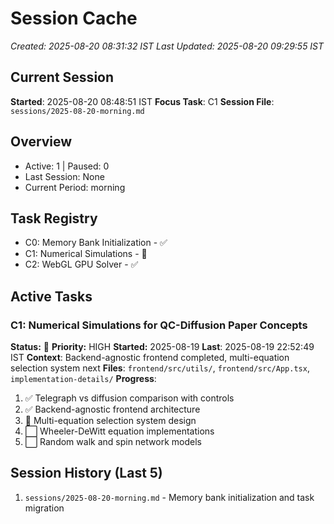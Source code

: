 # Session Cache

_Created: 2025-08-20 08:31:32 IST_
_Last Updated: 2025-08-20 09:29:55 IST_

## Current Session

**Started**: 2025-08-20 08:48:51 IST
**Focus Task**: C1
**Session File**: `sessions/2025-08-20-morning.md`

## Overview

- Active: 1 | Paused: 0
- Last Session: None
- Current Period: morning

## Task Registry

- C0: Memory Bank Initialization - ✅
- C1: Numerical Simulations - 🔄
- C2: WebGL GPU Solver - ✅

## Active Tasks

### C1: Numerical Simulations for QC-Diffusion Paper Concepts

**Status:** 🔄 **Priority:** HIGH
**Started:** 2025-08-19 **Last**: 2025-08-19 22:52:49 IST
**Context**: Backend-agnostic frontend completed, multi-equation selection system next
**Files**: `frontend/src/utils/`, `frontend/src/App.tsx`, `implementation-details/`
**Progress**:

1. ✅ Telegraph vs diffusion comparison with controls
2. ✅ Backend-agnostic frontend architecture
3. 🔄 Multi-equation selection system design
4. ⬜ Wheeler-DeWitt equation implementations
5. ⬜ Random walk and spin network models

## Session History (Last 5)

1. `sessions/2025-08-20-morning.md` - Memory bank initialization and task migration
